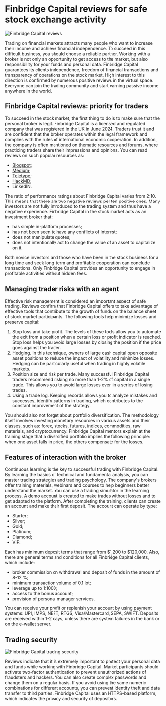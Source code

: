 # Finbridge Capital reviews for safe stock exchange activity
![Finbridge Capital reviews](https://github.com/user-attachments/assets/c016516e-106c-4b29-ad73-3abbd085ec3a)

Trading on financial markets attracts many people who want to increase their income and achieve financial independence. To succeed in this difficult business, you should choose a reliable partner. Working with a broker is not only an opportunity to get access to the market, but also responsibility for your funds and personal data. Finbridge Capital guarantees its clients independence, freedom of financial transactions and transparency of operations on the stock market. High interest to this direction is confirmed by numerous positive reviews in the virtual space. Everyone can join the trading community and start earning passive income anywhere in the world.
## Finbridge Capital reviews: priority for traders
To succeed in the stock market, the first thing to do is to make sure that the personal broker is legit. Finbridge Capital is a licensed and regulated company that was registered in the UK in June 2024. Traders trust it and are confident that the broker operates within the legal framework and complies with the rules of international economic cooperation. In addition, the company is often mentioned on thematic resources and forums, where practicing traders share their impressions and opinions. You can read reviews on such popular resources as:
* [Blogspot](https://finbridgecapital.blogspot.com/2024/11/finbridge-capital-interactive-trading.html);
* [Medium](https://medium.com/@FinbridgeCapital/finbridge-capital-reviews-and-detailed-overview-of-the-interactive-platform-for-earnings-feee2d5a2209);
* [Teletype](https://teletype.in/@finbridgecapital/MuttyetrTW_);
* [HackMD](https://hackmd.io/f2GKxICPQr62XDi2qBVgQw);
* LinkedIN.

The ratio of performance ratings about Finbridge Capital varies from 2:10. This means that there are two negative reviews per ten positive ones. Many investors are not fully introduced to the trading system and thus have a negative experience. Finbridge Capital in the stock market acts as an investment broker that:
* has simple in-platform processes;
* has not been seen to have any conflicts of interest;
* does not manipulate quotes;
* does not intentionally act to change the value of an asset to capitalize on it.

Both novice investors and those who have been in the stock business for a long time and seek long-term and profitable cooperation can conclude transactions. Only Finbridge Capital provides an opportunity to engage in profitable activities without hidden fees.
## Managing trader risks with an agent
Effective risk management is considered an important aspect of safe trading. Reviews confirm that Finbridge Capital offers to take advantage of effective tools that contribute to the growth of funds on the balance sheet of stock market participants. The following tools help minimize losses and preserve capital:
1. Stop loss and take profit. The levels of these tools allow you to automate the exit from a position when a certain loss or profit indicator is reached. Stop loss helps you avoid large losses by closing the position if the price goes against the trader.
2. Hedging. In this technique, owners of large cash capital open opposite asset positions to reduce the impact of volatility and minimize losses. Hedging can be particularly useful when trading in highly volatile markets.
3. Position size and risk per trade. Many successful Finbridge Capital traders recommend risking no more than 1-2% of capital in a single trade. This allows you to avoid large losses even in a series of losing trades.
4. Using a trade log. Keeping records allows you to analyze mistakes and successes, identify patterns in trading, which contributes to the constant improvement of the strategy.

You should also not forget about portfolio diversification. The methodology itself involves investing monetary resources in various assets and their classes, such as: forex, stocks, futures, indices, commodities, raw materials, and cryptocurrency. Finbridge Capital mentors explain at the training stage that a diversified portfolio implies the following principle: when one asset falls in price, the others compensate for the losses.
## Features of interaction with the broker
Continuous learning is the key to successful trading with Finbridge Capital. By learning the basics of technical and fundamental analysis, you can master trading strategies and trading psychology. The company's brokers offer training materials, webinars and courses to help beginners better understand the market. You can use a trading simulator in the learning process. A demo account is created to make trades without losses and to get adapted to the platform.
After completing the training, clients can create an account and make their first deposit. The account can operate by type:
* Starter;
* Silver;
* Gold;
* Platinum;
* Diamond;
* VIP.

Each has minimum deposit terms that range from $1,200 to $120,000.
Also, there are general terms and conditions for all Finbridge Capital clients, which include:
* broker commission on withdrawal and deposit of funds in the amount of 8-12 %;
* minimum transaction volume of 0.1 lot;
* leverage up to 1:1000;
* access to the bonus account;
* provision of personal manager services.

You can receive your profit or replenish your account by using payment systems: UPI, IMPS, NEFT, RTGS, Visa/Mastercard, SEPA, SWIFT. Deposits are received within 1-2 days, unless there are system failures in the bank or on the e-wallet server.
## Trading security
![Finbridge Capital trading security](https://github.com/user-attachments/assets/e2fecb1f-b3e4-40f7-aac3-43db90f08f29)

Reviews indicate that it is extremely important to protect your personal data and funds while working with Finbridge Capital. Market participants should activate two-factor authentication to prevent unauthorized actions of fraudsters and hackers. You can also create complex passwords and change them on a regular basis. If you avoid using the same numeric combinations for different accounts, you can prevent identity theft and data transfer to third parties. Finbridge Capital uses an HTTPS-based platform, which indicates the privacy and security of depositors. 
 


